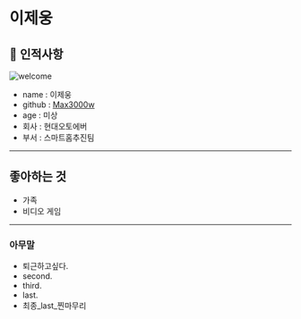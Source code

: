 # 이제웅

## 🥸 인적사항

![welcome](https://cdn2.ppomppu.co.kr/zboard/data3/2018/1122/m_1542865625_7312_20180926225313_baxqnxol.jpg)

- name : 이제웅
- github : [Max3000w](https://github.com/max3000w)
- age : 미상
- 회사 : 현대오토에버
- 부서 : 스마트홈추진팀

* * *

##  좋아하는 것

- 가족
- 비디오 게임

* * *

###  아무말

- 퇴근하고싶다.
- second.
- third.
- last.
- 최종_last_찐마무리